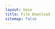 ```yaml
---
layout: base
title: File Download
sitemap: false
---
```


<section id="main-container" class="main-container">
  <div class="container">
 
<div id="pdfLinkContainer">
    <!-- The link will be inserted here -->
</div>

<script>
    // Get the current URL
    var currentURL = window.location.href;

    // Extract the path from the URL
    var urlParts = currentURL.split("/file?");
    var path = urlParts[1];

    // Construct the full URL for the PDF
    var pdfURL = "https://vbstat.github.io/" + path;

    // Create a new link element for the "Download" button
    var downloadLinkElement = document.createElement("a");

    // Set Bootstrap classes for styling
    downloadLinkElement.classList.add("btn", "btn-primary");

    // Set the href attribute
    downloadLinkElement.setAttribute("href", pdfURL);

    // Set the link text
    downloadLinkElement.textContent = "Download";

    // Append the "Download" button to the container
    document.getElementById("pdfLinkContainer").appendChild(downloadLinkElement);

    // Get the iframe element
    var iframeElement = document.createElement("iframe");

    // Set attributes for the iframe
    iframeElement.setAttribute("src", "https://docs.google.com/gview?url=" + pdfURL + "&embedded=true");
    iframeElement.style.width = "100%";
    iframeElement.style.height = "80vh";

    // Append the iframe to the document body
    document.body.appendChild(iframeElement);

    // Create a new link element for the download button after the iframe
    var downloadButtonAfterIframe = document.createElement("a");

    // Set Bootstrap classes for styling
    downloadButtonAfterIframe.classList.add("btn", "btn-secondary");

    // Set the href attribute for the download button after the iframe
    downloadButtonAfterIframe.setAttribute("href", pdfURL);
    downloadButtonAfterIframe.setAttribute("download", "document.pdf"); // Add 'download' attribute to force download

    // Set the link text
    downloadButtonAfterIframe.textContent = "Download";

    // Append the download button after the iframe
    document.body.appendChild(downloadButtonAfterIframe);
</script>


<style>

  section#main-container {
    display: inline;
}

a.btn.btn-primary {
     
    position: fixed;
    bottom: 20px;
}
  </style>

  </div><!-- Conatiner end -->
</section>
